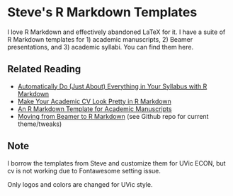 Steve's R Markdown Templates
============================

I love R Markdown and effectively abandoned LaTeX for it. I have a suite of R Markdown templates for 1) academic manuscripts, 2) Beamer presentations, and 3) academic syllabi. You can find them here.

## Related Reading

- [Automatically Do (Just About) Everything in Your Syllabus with R Markdown](http://svmiller.com/blog/2016/07/r-markdown-syllabus/)
- [Make Your Academic CV Look Pretty in R Markdown](http://svmiller.com/blog/2016/03/svm-r-markdown-cv/)
- [An R Markdown Template for Academic Manuscripts](http://svmiller.com/blog/2016/02/svm-r-markdown-manuscript/)
- [Moving from Beamer to R Markdown](http://svmiller.com/blog/2015/02/moving-from-beamer-to-r-markdown/) (see Github repo for current theme/tweaks)


## Note
I borrow the templates from Steve and customize them for UVic ECON, but cv is not working due to Fontawesome setting issue.


Only logos and colors are changed for UVic style.
